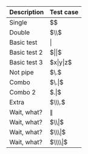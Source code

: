 | Description | Test case |
|-------------|-----------|
| Single      | $\$       |
| Double      | $\\$      |
| Basic test  | $\|$      |
| Basic test 2| $\|\|\$   |
| Basic test 3| $x\|y\|z\$|
| Not pipe    | $\.$      |
| Combo       | $\.\|$    |
| Combo 2     | $\.\|\$   |
| Extra       | $\\\.$    |
| Wait, what? | $\\|$     |
| Wait, what? | $\\\|$    |
| Wait, what? | $\\\\|$   |
| Wait, what? | $\\\\\|$  |
